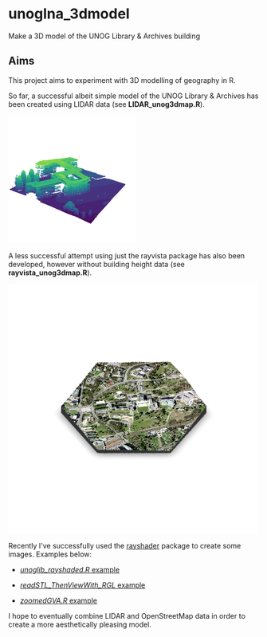 # unoglna_3dmodel
Make a 3D model of the UNOG Library &amp; Archives building

## Aims
This project aims to experiment with 3D modelling of geography in R.

So far, a successful albeit simple model of the UNOG Library & Archives has been created using LIDAR data (see **LIDAR_unog3dmap.R**).

![*UNOG Library in 3D*](exports/LIDAR_unog2022-08-09_18.14.01.png)


A less successful attempt using just the rayvista package has also been developed, however without building height data (see **rayvista_unog3dmap.R**).

![*rayvista render of UNOG*](exports/unog2022-08-08_22.53.35.png)



Recently I've successfully used the [rayshader](https://github.com/tylermorganwall/rayshader) package to create some images. Examples below:

+ [*unoglib_rayshaded.R* example](exports/UNOGlib_rayshay_HQ.png)

+ [*readSTL_ThenViewWith_RGL* example](exports/unoglib_redrgl2022-08-26_08.30.53.png)

+ [*zoomedGVA.R* example](exports/zoomedGVA2022-08-27_13.14.32.stl.png)



I hope to eventually combine LIDAR and OpenStreetMap data in order to create a more aesthetically pleasing model.
